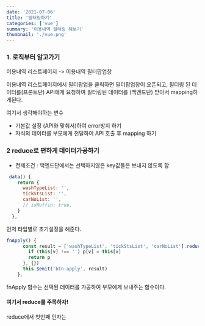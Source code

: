 ```yaml
---
date: '2021-07-06'
title: '필터링하기'
categories: ['vue']
summary: '이용내역 필터링 해보기'
thumbnail: './vue.png'
---
```


### 1. 로직부터 알고가기

이용내역 리스트페이지 -> 이용내역 필터팝업창

이용내역 리스트페이지에서 필터팝업을 클릭하면 필터팝업창이 오픈되고, 필터링 된 데이터를(프론트단) API에게 요청하여 필터링된 데이터를 (백엔드단) 받아서 mapping하게된다.

여기서 생각해야하는 변수

- 기본값 설정 (API와 맞춰서)하여 error방지 하기
- 자식의 데이터를 부모에게 전달하여 API 호출 후 mapping 하기

### 2 reduce로 편하게 데이터가공하기

- 전제조건 : 백엔드단에서는 선택하지않은 key값들은 보내지 않도록 함

```js
 data() {
    return {
      washTypeList: '',
      tickStsList: '',
      carNoList: '',
      // isMuffin: true,
    }
  },

```

먼저 타입별로 초기설정을 해준다.

```js
fnApply() {
      const result = ['washTypeList', 'tickStsList', 'carNoList'].reduce((p, v) => {
        if (this[v] !== '') p[v] = this[v]
        return p
      }, {})
      this.$emit('btn-apply', result)
    },

```

fnApply 함수는 선택된 데이터를 가공하여 부모에게 보내주는 함수이다.

#### 여기서 reduce를 주목하자!

reduce에서 첫번째 인자는
